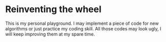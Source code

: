# Reinventing the wheel
This is my personal playground. I may implement a piece of code for new algorithms or just practice my coding skill.  All those codes may look ugly, I will keep improving them at my spare time.
